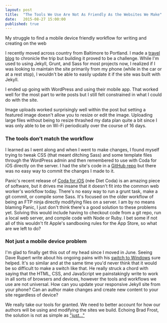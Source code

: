```yaml
---
layout: post
title:  "The Tools We Use Are Not As Friendly As the Websites We Make"
date:   2015-08-27 15:00:00
published: true
---
```


<p class="lede">My struggle to find a mobile device friendly workflow for writing and creating on the web</p>

I recently moved across country from Baltimore to Portland. I made a [travel blog](http://bootscootin2pdx.com) to chronicle the trip but building it proved to be a challenge. While I'm used to using Jekyll, Grunt, and Sass for most projects now, I realized  if I was looking to maintain the site primarily from my phone (while in the car or at a rest stop), I wouldn't be able to easily update it if the site was built with Jekyll.

I ended up going with WordPress and using their mobile app. That worked well for the most part to write posts but I still felt constrained in what I could do with the site.

Image uploads worked surprisingly well within the post but setting a featured image doesn't allow you to resize or edit the image. Uploading large files without being to resize thrashed my data plan quite a bit since I was only able to be on Wi-Fi periodically over the course of 16 days.

### The tools don't match the workflow
I learned as I went along and when I went to make changes, I found myself trying to tweak CSS (that meant ditching Sass) and some template files through the WordPress admin and then remembered to use with Coda for iOS directly on the server. I had the site's code in a [GitHub repo](https://github.com/timteeling/pdx) but there was no easy way to commit the changes I made to it.

Panic's recent release of [Coda for iOS](http://panic.com/coda-ios) (née Diet Coda) is an amazing piece of software, but it drives me insane that it doesn't fit into the common web worker's workflow today. There's no easy way to run a grunt task, make a git commit, or compile some Sass. It's focused on the older workflow of being an FTP ninja directly modifying files on a server. I am by no means blaming Panic, I just don't think there's a good solution to these problems yet. Solving this would include having to checkout code from a git repo, run a local web server, and compile code with Node or Ruby. I bet some if not all of this wouldn't fit Apple's sandboxing rules for the App Store, so what are we left to do?

### Not just a mobile device problem

I'm glad to finally get this out of my head since I moved in June. Seeing Dave Rupert write about his ongoing pains with his [switch to Windows](http://daverupert.com/2015/08/developing-on-windows/) sure helped. It's so similar and at the same time you'd never think that it would be so difficult to make a switch like that. He really struck a chord with saying that the HTML, CSS, and JavaScript we painstakingly write to work in all sorts of browsers and devices, however the tools and workflows we use are not universal. How can you update your responsive Jekyll site from your phone? Can an author make changes and create new content to your site regardless of device?

We really take our tools for granted. We need to better account for how our authors will be using and modifying the sites we build. Echoing Brad Frost, the solution is not as simple as ["just..."](https://the-pastry-box-project.net/brad-frost/2014-january-28)
